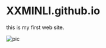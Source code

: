 # XXMINLI.github.io

this is my first web site.

![pic](https://encrypted-tbn0.gstatic.com/images?q=tbn:ANd9GcSvb47d0bE2S0MQYc0MtRX1rV0wOIOi4f9IyA&usqp=CAU)
